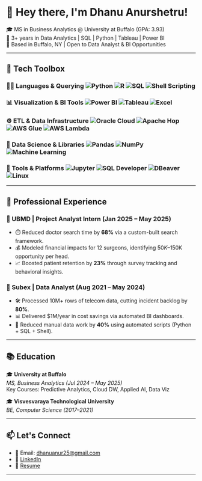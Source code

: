 # 👋 Hey there, I'm Dhanu Anurshetru!

🎓 MS in Business Analytics @ University at Buffalo (GPA: 3.93)  
💼 3+ years in Data Analytics | SQL | Python | Tableau | Power BI  
📍 Based in Buffalo, NY | Open to Data Analyst & BI Opportunities

---

## 🧰 Tech Toolbox

### 🧑‍💻 Languages & Querying ![Python](https://img.shields.io/badge/Python-3776AB?logo=python&logoColor=white) ![R](https://img.shields.io/badge/R-276DC3?logo=r&logoColor=white) ![SQL](https://img.shields.io/badge/SQL-336791?logo=postgresql&logoColor=white) ![Shell Scripting](https://img.shields.io/badge/Shell-FFD500?logo=gnu-bash&logoColor=black)

### 📊 Visualization & BI Tools ![Power BI](https://img.shields.io/badge/PowerBI-F2C811?logo=powerbi&logoColor=black) ![Tableau](https://img.shields.io/badge/Tableau-E97627?logo=tableau&logoColor=white) ![Excel](https://img.shields.io/badge/Excel-217346?logo=microsoft-excel&logoColor=white)

### ⚙️ ETL & Data Infrastructure ![Oracle Cloud](https://img.shields.io/badge/Oracle%20Cloud-F80000?logo=oracle&logoColor=white) ![Apache Hop](https://img.shields.io/badge/Apache%20Hop-231F20?logo=apache&logoColor=white) ![AWS Glue](https://img.shields.io/badge/AWS%20Glue-232F3E?logo=amazon-aws&logoColor=white) ![AWS Lambda](https://img.shields.io/badge/AWS%20Lambda-FF9900?logo=aws-lambda&logoColor=white)

### 🧪 Data Science & Libraries ![Pandas](https://img.shields.io/badge/Pandas-150458?logo=pandas&logoColor=white) ![NumPy](https://img.shields.io/badge/NumPy-013243?logo=numpy&logoColor=white) ![Machine Learning](https://img.shields.io/badge/ML-Skill-blue?style=flat-square)

### 🧰 Tools & Platforms ![Jupyter](https://img.shields.io/badge/Jupyter-F37626?logo=jupyter&logoColor=white) ![SQL Developer](https://img.shields.io/badge/SQLDeveloper-F80000?logo=oracle&logoColor=white) ![DBeaver](https://img.shields.io/badge/DBeaver-372923?logo=dbeaver&logoColor=white) ![Linux](https://img.shields.io/badge/Linux-FCC624?logo=linux&logoColor=black)

---

## 💼 Professional Experience

### 🏥 UBMD | Project Analyst Intern (Jan 2025 – May 2025)
- ⏱️ Reduced doctor search time by **68%** via a custom-built search framework.
- 💰 Modeled financial impacts for 12 surgeons, identifying $50K–$150K opportunity per head.
- 📈 Boosted patient retention by **23%** through survey tracking and behavioral insights.

### 📡 Subex | Data Analyst (Aug 2021 – May 2024)
- 🛠️ Processed 10M+ rows of telecom data, cutting incident backlog by **80%**.
- 📊 Delivered $1M/year in cost savings via automated BI dashboards.
- 🔄 Reduced manual data work by **40%** using automated scripts (Python + SQL + Shell).

---
## 📚 Education

🎓 **University at Buffalo**  
*MS, Business Analytics (Jul 2024 – May 2025)*  
Key Courses: Predictive Analytics, Cloud DW, Applied AI, Data Viz

🎓 **Visvesvaraya Technological University**  
*BE, Computer Science (2017–2021)*

---

## 📫 Let's Connect
- 📧 Email: dhanuanur25@gmail.com  
- 💼 [LinkedIn](https://www.linkedin.com/in/dhanu-anurshetru-230285199)  
- 📁 [Resume](https://github.com/DhanuAnurshetru/DhanuAnurshetru/blob/main/Dhanu_Anurshetru_Analyst.pdf)


---

<!-- ! ![Dhanu's GitHub stats](https://github-readme-stats.vercel.app/api?username=Dhanuanur25&show_icons=true&theme=radical)
## ![Top Langs](https://github-readme-stats.vercel.app/api/top-langs/?username=Dhanuanur25&layout=compact&theme=radical)

---
